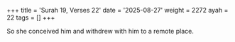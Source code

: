 +++
title = 'Surah 19, Verses 22'
date = '2025-08-27'
weight = 2272
ayah = 22
tags = []
+++

So she conceived him and withdrew with him to a remote place.
